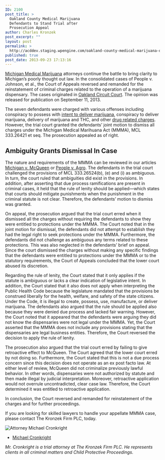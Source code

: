 ```yaml
---
ID: 2100
post_title: >
  Oakland County Medical Marijuana
  Defendants to Stand Trial after
  Prosecution Appeal
author: Charles Kronzek
post_excerpt: ""
layout: post
permalink: >
  http://acddev.staging.wpengine.com/oakland-county-medical-marijuana-defendants-to-stand-trial-after-prosecution-appeal.html
published: true
post_date: 2013-09-23 17:13:16
---
```

<a href="http://acddev.staging.wpengine.com/Medical-Marijuana.html" target="_blank">Michigan Medical Marijuana</a> attorneys continue the battle to bring clarity to Michigan’s poorly thought out law. In the consolidated cases of People v. Johnson, et al., the Court of Appeals reversed and remanded for the reinstatement of criminal charges related to the operation of a marijuana dispensary. The cases originated in <a href="http://acddev.staging.wpengine.com/oakland.html" target="_blank">Oakland Circuit Court</a>. The opinion was released for publication on September 11, 2013.

The seven defendants were charged with various offenses including conspiracy to possess with <a href="http://acddev.staging.wpengine.com/Marijuana.html" target="_blank">intent to deliver marijuana</a>, conspiracy to deliver marijuana, delivery of marijuana and THC, and other <a href="http://acddev.staging.wpengine.com/Drug-Charges.html" target="_blank">drug related charges</a>. However, the trial court granted the defendants’ joint motion to dismiss all charges under the Michigan Medical Marihuana Act (MMMA), MCL 333.26421 et seq. The prosecution appealed as of right.
<h2>Ambiguity Grants Dismissal In Case</h2>
The nature and requirements of the MMMA can be reviewed in our articles <a title="People v. McQueen" href="http://acddev.staging.wpengine.com/michigan-supreme-court-rules-that-all-medical-marijuana-dispensaries-are-illegal.html" target="_blank">Michigan v. McQueen</a> or <a title="People v. Agro" href="http://acddev.staging.wpengine.com/michigan-courts-continue-to-provide-new-interpretations-of-the-michigan-medical-marijuana-act.html" target="_blank">People v. Agro</a>. The defendants in the trial court challenged the provisions of MCL 333.26524(b), (e) and (i) as ambiguous. In turn, the court ruled that ambiguities did exist in the provisions. In addition, after asserting that due process ramifications are present in criminal cases, it held that the rule of lenity should be applied—which states that courts should mitigate punishments when the punishment in the criminal statute is not clear. Therefore, the defendants’ motion to dismiss was granted.

On appeal, the prosecution argued that the trial court erred when it dismissed all the charges without requiring the defendants to show they were entitled to protections under the MMMA. The Court noted that in the joint motion for dismissal, the defendants did not attempt to establish they had the legal right to seek protections under the MMMA. Furthermore, the defendants did not challenge as ambiguous any terms related to these protections. This was also neglected in the defendants’ brief on appeal. Since the court dismissed the charges without making any specific findings that the defendants were entitled to protections under the MMMA or to the statutory requirements, the Court of Appeals concluded that the lower court abused its discretion.

Regarding the rule of lenity, the Court stated that it only applies if the statute is ambiguous or lacks a clear indication of legislative intent. In addition, the Court stated that it also does not apply when interpreting the Public Health Code because the legislature mandated that the provisions be construed liberally for the health, welfare, and safety of the state citizens. Under the Code, it is illegal to create, possess, use, manufacture, or deliver marijuana. The defendants also argued that the rule should be applied also because they were denied due process and lacked fair warning. However, the Court noted that it appeared that the defendants were arguing they did not know the dispensaries were not legal under the MMMA. Yet, the Court asserted that the MMMA does not include any provisions stating that the dispensaries are legal business entities. Therefore, the Court reversed the decision to apply the rule of lenity.

The prosecution also argued that the trial court erred by failing to give retroactive effect to McQueen. The Court agreed that the lower court erred by not doing so. Furthermore, the Court stated that this is not a due process concern since this decision does not operate as an ex post facto law. At either level of review, McQueen did not criminalize previously lawful behavior. In other words, dispensaries were not authorized by statute and then made illegal by judicial interpretation. Moreover, retroactive application would not overrule uncontradicted, clear case law. Therefore, the Court determined it was entitled to retroactive application.

In conclusion, the Court reversed and remanded for reinstatement of the charges and for further proceedings.

If you are looking for skilled lawyers to handle your appellate MMMA case, please contact The Kronzek Firm PLC, today.

<img src="http://acddev.staging.wpengine.com/images/Cronkright.png" alt="Attorney Michael Cronkright" />

- <a href="http://acddev.staging.wpengine.com/Trial-Attorneys.html#1">Michael Cronkright</a>

<em>Mr. Cronkright is a trial attorney at The Kronzek Firm PLC. He represents clients in all criminal matters and Child Protective Proceedings.</em>